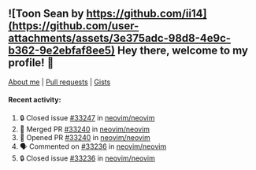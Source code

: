## ![Toon Sean by https://github.com/ii14](https://github.com/user-attachments/assets/3e375adc-98d8-4e9c-b362-9e2ebfaf8ee5) Hey there, welcome to my profile! 👋

[About me](https://seandewar.github.io/)
 | [Pull requests](https://github.com/search?p=1&q=author%3Aseandewar+is%3Apr)
 | [Gists](https://gist.github.com/seandewar)

#### Recent activity:

<!--START_SECTION:activity-->
1. 🔒 Closed issue [#33247](https://github.com/neovim/neovim/issues/33247) in [neovim/neovim](https://github.com/neovim/neovim)
2. 🎉 Merged PR [#33240](https://github.com/neovim/neovim/pull/33240) in [neovim/neovim](https://github.com/neovim/neovim)
3. 💪 Opened PR [#33240](https://github.com/neovim/neovim/pull/33240) in [neovim/neovim](https://github.com/neovim/neovim)
4. 🗣 Commented on [#33236](https://github.com/neovim/neovim/issues/33236#issuecomment-2767377199) in [neovim/neovim](https://github.com/neovim/neovim)
5. 🔒 Closed issue [#33236](https://github.com/neovim/neovim/issues/33236) in [neovim/neovim](https://github.com/neovim/neovim)
<!--END_SECTION:activity-->
